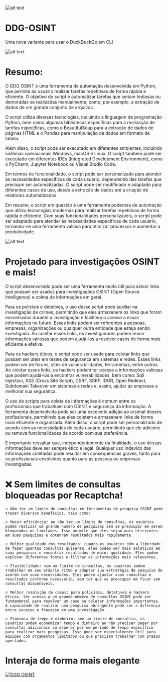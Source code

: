![alt text](https://i.ibb.co/MSWfhgB/11111111111111111.png)

# DDG-OSINT
Uma nova variante para usar o DuckDuckGo em CLI

![alt text](https://i.ibb.co/FDgDcjX/34563457.gif)

# Resumo:
O DDG OSINT é uma ferramenta de automação desenvolvida em Python, que permite ao usuário realizar tarefas repetitivas de forma rápida e eficiente. O objetivo do script é automatizar tarefas que seriam tediosas ou demoradas se realizadas manualmente, como, por exemplo, a extração de dados de um grande conjunto de arquivos.

O script utiliza diversas tecnologias, incluindo a linguagem de programação Python, bem como algumas bibliotecas específicas para a realização de tarefas específicas, como o BeautifulSoup para a extração de dados de páginas HTML e o Pandas para manipulação de dados em formato de tabela.

Além disso, o script pode ser executado em diferentes ambientes, incluindo sistemas operacionais Windows, macOS e Linux. O script também pode ser executado em diferentes IDEs (Integrated Development Environment), como o PyCharm, Jupyter Notebook ou Visual Studio Code.

Em termos de funcionalidade, o script pode ser personalizado para atender às necessidades específicas de cada usuário, dependendo das tarefas que precisam ser automatizadas. O script pode ser modificado e adaptado para diferentes casos de uso, desde a extração de dados até a criação de relatórios automatizados.

Em resumo, o script em questão é uma ferramenta poderosa de automação que utiliza tecnologias modernas para realizar tarefas repetitivas de forma rápida e eficiente. Com suas funcionalidades personalizáveis, o script pode ser adaptado para atender às necessidades específicas de cada usuário, tornando-se uma ferramenta valiosa para otimizar processos e aumentar a produtividade.

![alt text](https://i.ibb.co/924fCjV/Captura-de-tela-2023-05-01-120705.png)

# Projetado para investigações OSINT e mais!

O script desenvolvido pode ser uma ferramenta muito útil para salvar links que possam ser usados para investigações OSINT (Open Source Intelligence) e coleta de informações em geral.

Para os policiais e detetives, o uso desse script pode auxiliar na investigação de crimes, permitindo que eles armazenem os links que foram encontrados durante a investigação e facilitem o acesso a essas informações no futuro. Esses links podem ser referentes a pessoas, empresas, organizações ou qualquer outra entidade que esteja sendo investigada. Ao coletar esses links, os investigadores podem reunir informações valiosas que podem ajudá-los a resolver casos de forma mais eficiente e efetiva.

Para os hackers éticos, o script pode ser usado para coletar links que possam ser úteis em testes de segurança em sistemas e redes. Esses links podem ser de fóruns, sites de vulnerabilidades, ferramentas, entre outros. Ao coletar esses links, os hackers podem ter acesso a informações valiosas que podem ajudá-los a encontrar vulnerabilidades, bem como: Sqli Injection, XSS (Cross Site Script), CSRF, SSRF. IDOR, Open Redirect, Subdomain Takeover em sistemas e redes e, assim, ajudar as empresas a melhorar sua segurança.

O uso de scripts para coleta de informações é comum entre os profissionais que trabalham com OSINT e segurança da informação. A ferramenta desenvolvida pode ser uma excelente adição ao arsenal desses profissionais, permitindo que eles coletem e armazenem links de forma mais eficiente e organizada. Além disso, o script pode ser personalizado de acordo com as necessidades de cada usuário, permitindo que ele adicione ou remova funcionalidades de acordo com sua preferência.

É importante ressaltar que, independentemente da finalidade, o uso dessas informações deve ser sempre ético e legal. Qualquer uso indevido das informações coletadas pode resultar em consequências graves, tanto para os profissionais envolvidos quanto para as pessoas ou empresas investigadas.

# ❌ Sem limites de consultas bloqueadas por Recaptcha!

    🔥 Não ter um limite de consultas em ferramentas de pesquisa OSINT pode trazer diversos benefícios, tais como:

    🔥 Maior eficiência: ao não ter um limite de consultas, os usuários podem realizar um grande número de pesquisas sem se preocupar em serem bloqueados ou limitados. Isso permite que eles sejam mais eficientes em suas pesquisas e obtenham resultados mais rapidamente.

    🔥 Melhor qualidade dos resultados: quando os usuários têm a liberdade de fazer quantas consultas quiserem, eles podem ser mais seletivos em suas pesquisas e encontrar resultados de maior qualidade. Eles podem explorar diferentes fontes e filtrar as informações mais relevantes.

    🔥 Flexibilidade: sem um limite de consultas, os usuários podem trabalhar em seu próprio ritmo e adaptar sua estratégia de pesquisa de acordo com suas necessidades. Eles podem ajustar suas consultas e resultados conforme necessário, sem ter que se preocupar em ficar sem consultas disponíveis.

    🔥 Melhor resolução de casos: para policiais, detetives e hackers éticos, ter acesso a um grande número de consultas OSINT pode ser fundamental para resolver um caso ou coletar informações importantes. A capacidade de realizar uma pesquisa abrangente pode ser a diferença entre sucesso e fracasso em uma investigação.

    🔥 Economia de tempo e dinheiro: sem um limite de consultas, os usuários podem economizar tempo e dinheiro ao não precisar pagar por consultas adicionais ou esperar por um período de tempo específico para realizar mais pesquisas. Isso pode ser especialmente útil para equipes com orçamentos limitados ou que precisam trabalhar com prazos apertados.

# Interaja de forma mais elegante

[![DGG OSINT](https://img.youtube.com/vi/3t2AOiu3b9A/maxresdefault.jpg)](https://www.youtube.com/watch?v=3t2AOiu3b9A)
